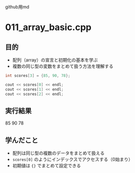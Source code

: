 github用md

# 011_array_basic.cpp

## 目的
- 配列（array）の宣言と初期化の基本を学ぶ
- 複数の同じ型の変数をまとめて扱う方法を理解する

```cpp
int scores[3] = {85, 90, 78};

cout << scores[0] << endl;
cout << scores[1] << endl;
cout << scores[2] << endl;
```

## 実行結果
85
90
78

## 学んだこと
- 配列は同じ型の複数のデータをまとめて扱える
- `scores[0]` のようにインデックスでアクセスする（0始まり）
- 初期値は `{}` でまとめて設定できる